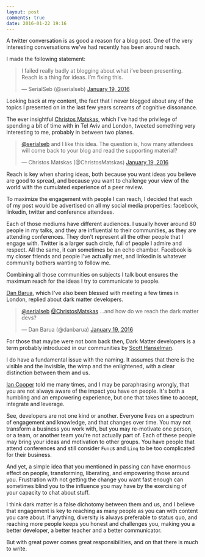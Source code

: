 ```yaml
---
layout: post
comments: true
date: 2016-01-22 19:16
---
```

A twitter conversation is as good a reason for a blog post. One of the very interesting conversations we've had recently has been around reach.

I made the following statement:

<blockquote class="twitter-tweet" lang="en" data-conversation="none"><p lang="en">I failed really badly at blogging about what i’ve been presenting. Reach is a thing for ideas. I’m fixing this.</p>&mdash; SerialSeb (@serialseb) <a href="https://twitter.com/serialseb/status/689528691471302656">January 19, 2016</a></blockquote>

Looking back at my content, the fact that I never blogged about any of the topics I presented on in the last few years screams of cognitive dissonance.

The ever insightful [Christos Matskas][ChristosMatskas], which I've had the privilege of spending a bit of time with in Tel Aviv and London, tweeted something very interesting to me, probably in between two planes.

<blockquote class="twitter-tweet" lang="en" data-conversation="none"><p lang="en"><a href="https://twitter.com/serialseb">@serialseb</a> and I like this idea. The question is, how many attendees will come back to your blog and read the supporting material?</p>&mdash; Christos Matskas (@ChristosMatskas) <a href="https://twitter.com/ChristosMatskas/status/689539554282463232">January 19, 2016</a></blockquote>

Reach is key when sharing ideas, both because you want ideas you believe are good to spread, and because you want to challenge your view of the world with the cumulated experience of a peer review.

To maximize the engagement with people I can reach, I decided that each of my post would be advertised on all my social media properties: facebook, linkedin, twitter and conference attendees.

Each of those mediums have different audiences. I usually hover around 80 people in my talks, and they are influential to their communities, as they are attending conferences. They don't represent all the other people that I engage with. Twitter is a larger such circle, full of people I admire and respect. All the same, it can sometimes be an echo chamber. Facebook is my closer friends and people I've actually met, and linkedin is whatever community bothers wanting to follow me.

Combining all those communities on subjects I talk bout ensures the maximum reach for the ideas I try to communicate to people.

[Dan Barua][danbarua], which I've also been blessed with meeting a few times in London, replied about dark matter developers.

<blockquote class="twitter-tweet" data-conversation="none" lang="en"><p lang="en" dir="ltr"><a href="https://twitter.com/serialseb">@serialseb</a> <a href="https://twitter.com/ChristosMatskas">@ChristosMatskas</a> ...and how do we reach the dark matter devs?</p>&mdash; Dan Barua (@danbarua) <a href="https://twitter.com/danbarua/status/689540152973266944">January 19, 2016</a></blockquote>

For those that maybe were not born back then, Dark Matter developers is a term probably introduced in our communities by [Scott Hanselman][scott-darkmatter].

I do have a fundamental issue with the naming. It assumes that there is the visible and the invisible, the wimp and the enlightened, with a clear distinction between them and us.

[Ian Cooper][icooper] told me many times, and I may be paraphrasing wrongly, that you are not always aware of the impact you have on people. It's both a humbling and an empowering experience, but one that takes time to accept, integrate and leverage.

See, developers are not one kind or another. Everyone lives on a spectrum of engagement and knowledge, and that changes over time. You may not transform a business you work with, but you may re-motivate one person, or a team, or another team you're not actually part of. Each of these people may bring your ideas and motivation to other groups. You have people that attend conferences and still consider `Func`s and `Linq` to be too complicated for their business.

And yet, a simple idea that you mentioned in passing can have enormous effect on people, transforming, liberating, and empowering those around you. Frustration with not getting the change you want fast enough can sometimes blind you to the influence you may have by the exercising of your capacity to chat about stuff.

I think dark matter is a false dichotomy between them and us, and I believe that engagement is key to reaching as many people as you can with content you care about. If anything, diversity is always preferable to status quo, and reaching more people keeps you honest and challenges you, making you a better developer, a better teacher and a better communicator.

But with great power comes great responsibilities, and on that there is much to write.

[ChristosMatskas]: <https://cmatskas.com>
[wimps]: <https://en.wikipedia.org/wiki/Weakly_interacting_massive_particles>
[icooper]: <http://codebetter.com/iancooper/>
[danbarua]: <https://twitter.com/danbarua>
[scott-darkmatter]:<http://www.hanselman.com/blog/DarkMatterDevelopersTheUnseen99.aspx>
